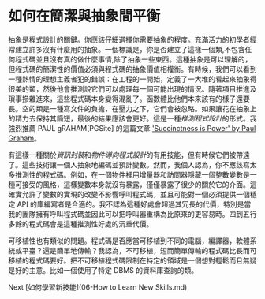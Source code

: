 # 如何在簡潔與抽象間平衡
[//]: # (Version:1.0.0)
抽象是程式設計的關鍵。你應該仔細選擇你需要抽象的程度。充滿活力的初學者經常建立許多沒有什麼用的抽象。一個標識是，你是否建立了這樣一個類,不包含任何程式碼並且沒有真的做什麼事情,除了抽象一些東西。這種抽象是可以理解的，但程式碼的簡潔性的價值必須與程式碼的抽象價值相權衡。有時候，我們可以看到一種熱情的理想主義者犯的錯誤：在工程的一開始，定義了一大堆的看起來抽象得很美的類，然後他會推測說它們可以處理每一個可能出現的情況。隨著項目推進及瑣事摻雜進來，這些程式碼本身變得混亂了。函數體比他們本來該有的樣子還要長。空的類是一種寫文件的負擔，在壓力之下，它們會被忽略。如果讓花在抽象上的精力去保持其簡短，最後的結果應該會更好。這是一種*推測程式設計*的形式。我強烈推薦 PAUL gRAHAM[PGSite] 的這篇文章 ['Succinctness is Power' by Paul Graham](http://www.paulgraham.com/power.html)。

有這樣一種關於*資訊封裝*和*物件導向程式設計*的有用技能，但有時候它們被帶遠了。這些技術讓一個人抽象地編碼並預計變數。然而，我個人認為，你不應該寫太多推測性的程式碼。例如，在一個物件裡用增量器和訪問器隱藏一個整數變數是一種可接受的風格，這樣變數本身就沒有暴露，僅僅暴露了很少的關於它的介面。這確實允許了變數的實現的改變不影響呼叫程式碼，並且可能對一個必須提供一個穩定 API 的庫編寫者是合適的。我不認為這種好處會超過其冗長的代價，特別是當我的團隊擁有呼叫程式碼並因此可以把呼叫器重構為比原來的更容易時。四到五行多餘的程式碼會是這種推測性好處的沉重代價。

可移植性也有類似的問題。程式碼是否應當可移植到不同的電腦，編譯器，軟體系統或平臺？還是簡單地傳輸？我認為，不可移植，短而簡單傳輸的程式碼比長而可移植的程式碼要好。把不可移植程式碼限制在特定的領域是一個想對輕鬆而且無疑是好的主意。比如一個使用了特定 DBMS 的資料庫查詢的類。

Next [如何學習新技能](06-How to Learn New Skills.md)
